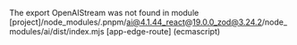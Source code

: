 The export OpenAIStream was not found in module [project]/node_modules/.pnpm/ai@4.1.44_react@19.0.0_zod@3.24.2/node_modules/ai/dist/index.mjs [app-edge-route] (ecmascript) <exports>